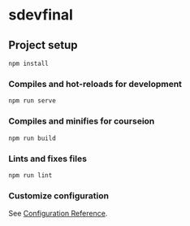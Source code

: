 # sdevfinal

## Project setup
```
npm install
```

### Compiles and hot-reloads for development
```
npm run serve
```

### Compiles and minifies for courseion
```
npm run build
```

### Lints and fixes files
```
npm run lint
```

### Customize configuration
See [Configuration Reference](https://cli.vuejs.org/config/).
